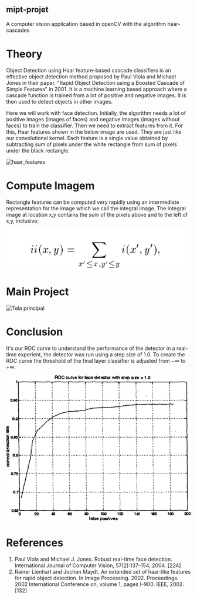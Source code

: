 ## mipt-projet

A computer vision application based in openCV with the algorithm haar-cascades

# Theory

Object Detection using Haar feature-based cascade classifiers is an effective object detection method proposed by Paul Viola and Michael Jones in their paper, "Rapid Object Detection using a Boosted Cascade of Simple Features" in 2001. It is a machine learning based approach where a cascade function is trained from a lot of positive and negative images. It is then used to detect objects in other images.

Here we will work with face detection. Initially, the algorithm needs a lot of positive images (images of faces) and negative images (images without faces) to train the classifier. Then we need to extract features from it. For this, Haar features shown in the below image are used. They are just like our convolutional kernel. Each feature is a single value obtained by subtracting sum of pixels under the white rectangle from sum of pixels under the black rectangle.

![haar_features](https://user-images.githubusercontent.com/55165630/143433964-254993ff-def9-4294-8902-e2c100119224.jpg)


# Compute Imagem

Rectangle features can be computed very rapidly using an intermediate representation for the image which we call the integral image. The integral image at location x,y contains the sum of the pixels above and to the left of x,y, inclusive:

![equation](images/equacao-removebg-preview.png)

# Main Project


![Tela principal](https://user-images.githubusercontent.com/55165630/144887192-2883500a-9ff2-4d9c-b1fa-1b546a5c3b32.gif)



# Conclusion

It's our ROC curve to understand the performance of the detector in a real-time experient, the detector was run using a step size of 1.0. To create the ROC curve the threshold of the final layer classifier is adjusted from −∞ to +∞.

![ROC](images/990517-fig-7-source-large.gif)


# References

1. Paul Viola and Michael J. Jones. Robust real-time face detection. International Journal of Computer Vision, 57(2):137–154, 2004. [224]
2. Rainer Lienhart and Jochen Maydt. An extended set of haar-like features for rapid object detection. In Image Processing. 2002. Proceedings. 2002 International Conference on, volume 1, pages I–900. IEEE, 2002. [132]
